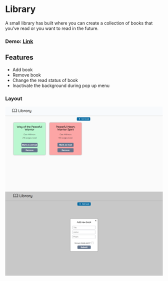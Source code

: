 # **Library**

A small library has built where you can create a collection of books that you've read or you want to read in the future.


### Demo: [Link](https://ev0clu.github.io/library/)


## Features
- Add book
- Remove book
- Change the read status of book
- Inactivate the background during pop up menu

### Layout
![layout picture 1](https://github.com/ev0clu/library/blob/main/layout1.png?raw=true)
![layout picture 2](https://github.com/ev0clu/library/blob/main/layout2.png?raw=true)
